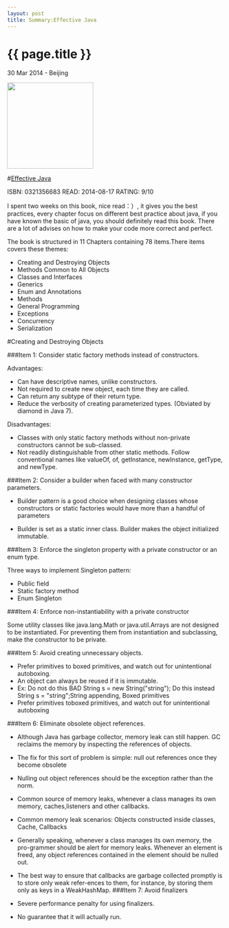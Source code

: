 ```yaml
---
layout: post
title: Summary:Effective Java
---
```


{{ page.title }}
================

<p class="meta">30 Mar 2014 - Beijing</p>

<img src="http://ecx.images-amazon.com/images/I/51Om5Z2IiML._BO2,204,203,200_PIsitb-sticker-arrow-click,TopRight,35,-76_AA300_SH20_OU01_.jpg" width="200" />

#[Effective Java](http://www.amazon.com/Effective-Java-Edition-Joshua-Bloch/dp/0321356683/ref=sr_1_1?ie=UTF8&qid=1395706824&sr=8-1&keywords=effective+java)


ISBN: 0321356683 READ: 2014-08-17 RATING: 9/10


I spent two weeks on this book, nice read：）, it gives you the best practices, every chapter focus on
different best practice about java, if you have known the basic of java, you should definitely read this book. There are
a lot of advises on how to make your code more correct and perfect.

The book is structured in 11 Chapters containing 78 items.There items covers these themes:

- Creating and Destroying Objects
- Methods Common to All Objects
- Classes and Interfaces
- Generics
- Enum and Annotations
- Methods
- General Programming
- Exceptions
- Concurrency
- Serialization


#Creating and Destroying Objects

###Item 1:  Consider static factory methods instead of constructors.

Advantages:

- Can have descriptive names, unlike constructors.
- Not required to create new object, each time they are called.
- Can return any subtype of their return type.
- Reduce the verbosity of creating parameterized types. (Obviated by diamond in Java 7).

Disadvantages:

- Classes with only static factory methods without non-private constructors cannot be sub-classed.
- Not readily distinguishable from other static methods.  Follow conventional names like valueOf, of, getInstance, newInstance, getType, and newType.

###Item 2:  Consider a builder when faced with many constructor parameters.

- Builder pattern is a good choice when designing classes whose constructors or static factories would have more than a handful of parameters

- Builder is set as a static inner class. Builder makes the object initialized immutable.


###Item 3:  Enforce the singleton property with a private constructor or an enum type.

Three ways to implement Singleton pattern:

- Public field
- Static factory method
- Enum Singleton

###Item 4:  Enforce non-instantiability with a private constructor

Some utility classes like java.lang.Math or java.util.Arrays are not designed to be instantiated. For preventing them from instantiation and subclassing, make the constructor to be private.

###Item 5:  Avoid creating unnecessary objects.

- Prefer primitives to boxed primitives, and watch out for unintentional autoboxing.
- An object can always be reused if it is immutable.
- Ex: Do not do this BAD String s = new String("string"); Do
this instead String s = "string";String appending, Boxed primitives
- Prefer primitives toboxed primitives, and watch out for unintentional autoboxing

###Item 6:  Eliminate obsolete object references.

- Although Java has garbage collector, memory leak can still happen. GC reclaims the memory by inspecting the references of objects.
- The fix for this sort of problem is simple: null out references once they become obsolete
- Nulling out object references should be the exception rather than the norm.
- Common source of memory leaks, whenever a class manages its
own memory, caches,listeners and other callbacks.
- Common memory leak scenarios: Objects constructed inside classes, Cache, Callbacks
- Generally speaking, whenever a class manages its own memory, the pro-grammer should be alert for memory leaks. Whenever an element is freed, any object references contained in the element should be nulled out.
- The best way to ensure that callbacks are garbage collected promptly is to store only weak refer-ences to them, for instance, by storing them only as keys in a WeakHashMap.
###Item 7:  Avoid finalizers

- Severe performance penalty for using finalizers.
- No guarantee that it will actually run.

<!--

#Methods Common to All Objects
--------------

###Item 8:  Obey the general contract when overriding equals.

Conditions do not need overriding equals():

- Instances are distinguished by reference.
- Equals() defined in superclass works.
- You do not care the equals() function.


Contract when overriding equals():

- Use the == operator to check if the argument is a reference to this object.
Use the instanceof operator to check if the argument has the correct type.
- Reflexivee (x.equals(x) ==true), Symmetric (x.equals(y)==y.equals(x)), Transitivee (x==y,y==z then
x==z), Consistent(x !=null x.equals(null)==false).
- Notice the @Override annotation.

###Item 9:  Always override hashCode when you override equals.

- Whenever invoked in the same run, must return the same integer
provided no information used in equals is modified

###Item 10:  Always override toString.

- Return all of the interesting information contained in the object.

###Item 11:  Override clone judiciously.

###Item 12:  Consider implementing Comparable.

- If you override the clone() method in a nonfinal class, you should return an object obtained by invoking super.clone()
- Never make the client do anything the library can do for the client.


#Classes and Interfaces
--------------

###Item 13:  Minimize the accessibility of classes and interfaces.

- Make each class or member as inaccessible as possible.
- Don't provide any methods that modify the objects state.
- Make all fields final.
- Make all fields private.
- Top level Classes and interfaces have only two possible levels
package-private and public
- Members can be private,package-private (default) ,protected,public


###Item 14:  In public classes, use accessor methods not public fields.

- Exception to this rule is, if a class is package private or is a private
nested class, you could expose its data fields

###Item 15:  Minimize mutability.

- Do not have a public static final array of things (cause it is not immutable).In general make sure public static final fields are immutable
- Immutable objects are inherently thread-safe; they require no synchronization
- Classes should be immutable unless there is a very good reason to make them mutable
- If a class cannot be made immutable, limit its mutability as much as possible
- Make every field final unless there is a compelling reason to make it nonfinal


###Item 16:  Favor composition over inheritance.

- Inheritance violates encapsulation, subclass depend on internals of
super class.Use composition and forwarding instead
- Inheritance is appropriate only in circumstances where the subclass really is a subtype of the superclass.

###Item 17: Design and document for inheritance or else prohibit it

- You must test your class by writing subclasses before you release it,
this will make it obvious what methods need to be private and
protected.
- The only way to test a class designed for inheritance is to write at least three subclasses and test.
- Constructors (as well as clone and readObject) methods must not invoke overridable methods.
- Prohibit subclassing in classes that are not designed and documented to be safely subclassed by “final” or making the constructor “private”.

###Item 18: Prefer interfaces to abstract classes

- Interfaces are usually the best way to implement a type.

*Advantages:

- Existing classes can easily be retrofitted to implement a new interface.
- Interfaces are ideal for defining mixins.  Mixin is a type that a class can implement in addition to its primary type to show that it can provide additional behaviour.
- Interfaces allow the construction of non-hierarchial type frameworks.  If you use abstract classes, you risk a combinatorial explosion of classes to take care of each choice.
- Interfaces enable safe, powerful functionality enhancements via the wrapper class idiom.

- Abstract classes have one advantage over interfaces in that they are easier to evolve.  In general, once an interface is published, it is not possible to change it any more.

###Item 19: Use interfaces only to define types

###Item 20: Prefer class hierarchies to tagged classes

- Tagged classes are cluttered with tag fields, and switch statements, messing the encapsulation and  being prone to run-time errors.
- Tagged classes are verbose, error-prone, and inefficient.
- Tagged class should be abandoned and replaced by abstract classes.

###Item 21: Use function objects to represent strategies

###Item 22: Favor static member classes over nonstatic

- Four kinds of nested classes: static member classes, nonstatic member classes, anonymous classes, and local classe.
- A nested class should only exist to serve its enclosing class.


#Generics
--------------

###Item 23: Don’t use raw types in new code

###Item 24: Eliminate unchecked warnings

* Eliminate every unchecked exception that you can and only after
you prove that the code that provoked warning is type-safe
suppress the warning with a @SuppressWarnings("unchecked")
annotation.

* Always use the @SuppressWarnings annotation on the smallest scope possible.

* Every time you use an @SuppressWarnings("unchecked") - annotation, add a comment saying why its safe to do so.


###Item 25: Prefer lists to arrays

* Arrays are covariant and reifiable. Generics are invariant and erased in run-time.

* Arrays enforce their type at runtime, generics enforce their type only at compile time.

* Generics enforce their type constraints only at compile time and discard (or erase) their element type information at runtime.

* Arrays and generics don't mix well since they have very different type rules.


###Item 26: Favor generic types

###Item 27: Favor generic methods

###Item 28: Use bounded wildcards to increase API flexibility

#Enums and Annotations
--------------

###Item 30: Use enums instead of int constants.

###Item 31:  Use instance fields instead of ordinals.

###Item 32:  Use EnumSet instead of bit fields.

###Item 33:  Use EnumMap instead of ordinal indexing.

###Item 34:  Emulate extensible enums with interfaces.

###Item 35:  Prefer annotations to naming patterns.

###Item 36: Consistently use the override annotation.

###Item 37:  Use marker interfaces to define types.

#Methods
--------------

###Item 38: Check parameters for validity.

###Item 39: Make defensive copies when needed.

###Item 40: Design method signatures carefully.

###Item 41:  Use overloading judiciously.

###Item 42:  Use varargs judiciously.

###Item 43: Return empty arrays or collections, not nulls.

###Item 44: Write doc comments for all exposed API elements.

* Use @param, @return and @throws tags.  You can use HTML tags in your comment.

* Use @code instead of <code> because it eliminates the need to escape HTML metacharacters.

* The first sentence of each doc comment becomes the summary description of the element. No two members or constructors should have the same summary description.

* When documenting a generic type or method, be sure to document all type parameters.

* When documenting an enum type, be sure to document the constants as well as the type and all public methods.

* When documenting an annotation type, be sure to document any members as well as the type itself.

#General Programming
--------------

###Item 45: Minimize the scope of local variables

* The most powerful technique for minimizing the scope of a local variable is to declare it where it is first used.

* Prefer for loop to whie loops.

* Keep methods small and focused.


###Item 46: Prefer for-each loops to traditional for loops


###Item 47: Know and use the libraries

###Item 48: Avoid float and double if exact answers are required

* Use BigDecimal, it gives you full control over rounding.


###Item 49: Prefer primitive types to boxed primitives

* Applying the == operator to boxed primitives is almost always wrong.

* There are three differences between the primitives and the boxed primitives.

> 1).Primitives only have their values, boxed primitives have their identities distinct from values.

> 2).Boxed primitive have only non-functional value - null.

> 3).Primitives are generally time and space efficient as compared to boxed primitives.


###Item 50: Avoid strings where other types are more appropriate

* Using string concatenation operator repeatedly to concatenate n
strings requires time quadratic in n use StringBuilder instead.

* Strings are more cumbersome, less flexible, slower and error-prone than other types, if they are used inappropriately.  Do not use strings in place of primitive types, enums and aggregate types.

###Item 51: Beware the performance of string concatenation

###Item 52: Refer to objects by their interfaces

* If appropriate interface types exist, then parameters, return values, variables, and fields should all be declared using interface types.

* It is entirely appropriate to refer to an object by a class rather than aninterface if no appropriate interface exists.

###Item 53: Prefer interfaces to reflection

###Item 54: Use native methods judiciously

* Objects should not be accessed reflectively in normal applications at runtime. Reflection uses verbose code and does not perform well.

* It is rarely advisable to use native methods for improved performance.


###Item 55: Optimize judiciously

* Strive to write good programs rather than fast ones.

* Strive to avoid design decisions that would limit performance

* It is a very bad idea to warp an API to achieve good performance.



###Item 56: Adhere to generally accepted naming conventions

See [Java Language Specification,Chapter 6. Names](http://docs.oracle.com/javase/specs/jls/se8/html/jls-6.html#jls-6.7)

#Exceptions
--------------

###Item 57:  Use exceptions only for exceptional conditions.

###Item 58: Use checked exceptions for recoverable conditions and runtime exceptions for programming errors.

###Item 59: Avoid unnecessary use of checked exceptions.

###Item 60: Favor the use of standard exceptions.

* Use IllegalArgumentException when you are passed an argument whose value is inappropriate.  

* Use IllegalStateException when you the caller attempted to use an object before it was properly initialized.

* Use a NullPointerException when a caller passes null for a parameter for which null values are prohibited.  

* Use IndexOutOfBoundsException on receiving an out-of-range value for a parameter representing an index into a sequence.

* Use ConcurrentModificationException if an object designed for use b a single thread (or with external synchronization) is being concurrently modified.  

* Use UnSupportedOperationException if an object does not support an attempted operation.

###Item 61 Throw exceptions appropriate to the abstraction.

###tem 62  Document all exceptions thrown by each method.

###Item 63 Include failure-capture information in detail messages.

###Item 64  Strive for failure atomicity.

###Item 65  Don't ignore exceptions.


#Concurrency
--------------

###Item 66:  Synchronize access to shared mutable data.

###Item 67:  Avoid excessive synchronization.

###Item 68:  Prefer executors and tasks to threads.

###Item 69:  Prefer concurrency utilities to wait and notify.

###Item 70:  Document thread safety.

###Item 71:  Use lazy initialization judiciously.

###Item 72:  Don't depend on the thread scheduler.

###Item 73:  Avoid thread groups.

#Serialization
--------------

###Item 74:  Implement Serializable judiciously.

###Item 75:  Consider using a custom serialized form.

###Item 76:  Write readObject methods defensively.

###Item 77:  For instance control, prefer enum types to readResolve.

###Item 78:  Consider serialization proxies instead of serialized instances.
-->
